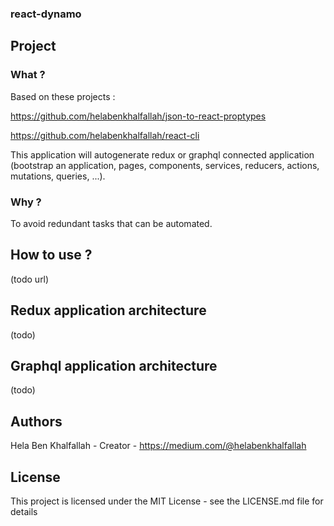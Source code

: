### react-dynamo

## Project

### What ?

Based on these projects : 

https://github.com/helabenkhalfallah/json-to-react-proptypes

https://github.com/helabenkhalfallah/react-cli

This application will autogenerate redux or graphql connected application (bootstrap an application, pages, components, services, reducers, actions, mutations, queries, ...).

### Why ?

To avoid redundant tasks that can be automated.

## How to use ?

(todo url)

## Redux application architecture 

(todo)

## Graphql application architecture 

(todo)


## Authors

Hela Ben Khalfallah - Creator - https://medium.com/@helabenkhalfallah


## License
This project is licensed under the MIT License - see the LICENSE.md file for details

